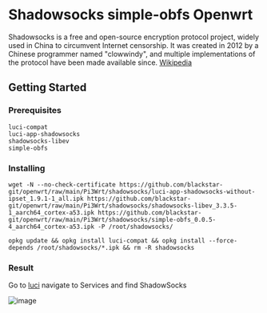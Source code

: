 # Shadowsocks simple-obfs Openwrt

Shadowsocks is a free and open-source encryption protocol project, widely used in China to circumvent Internet censorship. It was created in 2012 by a Chinese programmer named "clowwindy", and multiple implementations of the protocol have been made available since. [Wikipedia](https://en.wikipedia.org/wiki/Shadowsocks)
## Getting Started
### Prerequisites

```
luci-compat
luci-app-shadowsocks
shadowsocks-libev
simple-obfs
```

### Installing

```
wget -N --no-check-certificate https://github.com/blackstar-git/openwrt/raw/main/Pi3Wrt/shadowsocks/luci-app-shadowsocks-without-ipset_1.9.1-1_all.ipk https://github.com/blackstar-git/openwrt/raw/main/Pi3Wrt/shadowsocks/shadowsocks-libev_3.3.5-1_aarch64_cortex-a53.ipk https://github.com/blackstar-git/openwrt/raw/main/Pi3Wrt/shadowsocks/simple-obfs_0.0.5-4_aarch64_cortex-a53.ipk -P /root/shadowsocks/
```

```
opkg update && opkg install luci-compat && opkg install --force-depends /root/shadowsocks/*.ipk && rm -R shadowsocks
```
### Result
Go to [luci](http://192.168.1.1) navigate to Services and find ShadowSocks

![image](https://user-images.githubusercontent.com/56350314/110140024-3cce7900-7e06-11eb-8434-cf38098cb917.png)
